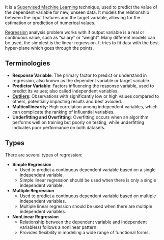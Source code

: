 It is a [Supervised Machine Learning](Supervised%20Machine%20Learning.md) technique, used to predict the value of the dependent variable for new, unseen data. It models the relationship between the input features and the target variable, allowing for the estimation or prediction of numerical values.

[Regression](Regression.md) analysis problem works with if output variable is a real or continuous value, such as “salary” or “weight”. Many different models can be used, the simplest is the linear regression. It tries to fit data with the best hyper-plane which goes through the points.
## Terminologies
- **Response Variable**: The primary factor to predict or understand in regression, also known as the dependent variable or target variable.
- **Predictor Variable**: Factors influencing the response variable, used to predict its values; also called independent variables.
- **[Outliers](../Neural%20Network/CNN/Outlier.md)**: Observations with significantly low or high values compared to others, potentially impacting results and best avoided.
- **Multicollinearity**: High correlation among independent variables, which can complicate the ranking of influential variables.
- **Underfitting and Overfitting**: Overfitting occurs when an algorithm performs well on training but poorly on testing, while underfitting indicates poor performance on both datasets.

## Types
There are several types of regression:

- **Simple Regression**
    - Used to predict a continuous dependent variable based on a single independent variable.
    - Simple linear regression should be used when there is only a single independent variable.
- **Multiple Regression**
    - Used to predict a continuous dependent variable based on multiple independent variables.
    - Multiple linear regression should be used when there are multiple independent variables.
- **NonLinear Regression**
    - Relationship between the dependent variable and independent variable(s) follows a nonlinear pattern.
    - Provides flexibility in modeling a wide range of functional forms.